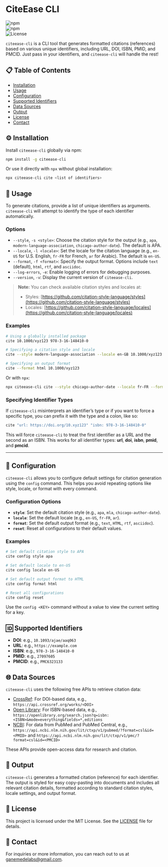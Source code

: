 # CiteEase CLI

![npm](https://img.shields.io/npm/v/citeease-cli)  
![npm](https://img.shields.io/npm/dw/citeease-cli)  
![License](https://img.shields.io/npm/l/citeease-cli)

`citeease-cli` is a CLI tool that generates formatted citations (references) based on various unique identifiers, including URL, DOI, ISBN, PMID, and PMCID. Just pass in your identifiers, and `citeease-cli` will handle the rest!

## 📋 Table of Contents

-   [Installation](#-installation)
-   [Usage](#-usage)
-   [Configuration](#-configuration)
-   [Supported Identifiers](#-supported-identifiers)
-   [Data Sources](#-data-sources)
-   [Output](#-output)
-   [License](#-license)
-   [Contact](#-contact)

## ⚙️ Installation

Install `citeease-cli` globally via npm:

```bash
npm install -g citeease-cli
```

Or use it directly with `npx` without global installation:

```bash
npx citeease-cli cite <list of identifiers>
```

## 🚀 Usage

To generate citations, provide a list of unique identifiers as arguments. `citeease-cli` will attempt to identify the type of each identifier automatically.

### Options

-   `--style`, `-s <style>`: Choose the citation style for the output (e.g., `apa`, `modern-language-association`, `chicago-author-date`). The default is APA.
-   `--locale`, `-l <locale>`: Set the locale for the citation language (e.g., `en-US` for U.S. English, `fr-FR` for French, `ar` for Arabic). The default is `en-US`.
-   `--format`, `-f <format>`: Specify the output format. Options include `text` (default), `html`, `rtf`, and `asciidoc`.
-   `--log-errors`, `-e`: Enable logging of errors for debugging purposes.
-   `--version`, `-v`: Display the current version of `citeease-cli`.

> **Note:** You can check available citation styles and locales at:
>
> -   Styles: [https://github.com/citation-style-language/styles](https://github.com/citation-style-language/styles)
> -   Locales: [https://github.com/citation-style-language/locales](https://github.com/citation-style-language/locales)

### Examples

```bash
# Using a globally installed package
cite 10.1000/xyz123 978-3-16-148410-0

# Specifying a citation style and locale
cite --style modern-language-association --locale en-GB 10.1000/xyz123

# Specifying an output format
cite --format html 10.1000/xyz123
```

Or with `npx`:

```bash
npx citeease-cli cite --style chicago-author-date --locale fr-FR --format rtf https://example.com/article
```

### Specifying Identifier Types

If `citeease-cli` misinterprets an identifier’s type or if you want to force a specific type, you can prefix it with the type and a colon, like so:

```bash
cite "url: https://doi.org/10.xyz123" "isbn: 978-3-16-148410-0"
```

This will force `citeease-cli` to treat the first identifier as a URL and the second as an ISBN. This works for all identifier types: **url**, **doi**, **isbn**, **pmid**, and **pmcid**.

---

## 🔧 Configuration

`citeease-cli` allows you to configure default settings for citation generation using the `config` command. This helps you avoid repeating options like style, locale, or format with every command.

### Configuration Options

-   **`style`**: Set the default citation style (e.g., `apa`, `mla`, `chicago-author-date`).
-   **`locale`**: Set the default locale (e.g., `en-US`, `fr-FR`, `ar`).
-   **`format`**: Set the default output format (e.g., `text`, `HTML`, `rtf`, `asciidoc`).
-   **`reset`**: Reset all configurations to their default values.

### Examples

```bash
# Set default citation style to APA
cite config style apa

# Set default locale to en-US
cite config locale en-US

# Set default output format to HTML
cite config format html

# Reset all configurations
cite config reset
```

Use the `config <KEY>` command without a value to view the current setting for a key.

## 🆔 Supported Identifiers

-   **DOI**: e.g., `10.1093/ajae/aaq063`
-   **URL**: e.g., `https://example.com`
-   **ISBN**: e.g., `978-3-16-148410-0`
-   **PMID**: e.g., `27097605`
-   **PMCID**: e.g., `PMC6323133`

## 🌐 Data Sources

`citeease-cli` uses the following free APIs to retrieve citation data:

-   [CrossRef](https://www.crossref.org/documentation/retrieve-metadata/rest-api/): For DOI-based data, e.g., `https://api.crossref.org/works/<DOI>`
-   [Open Library](https://openlibrary.org/developers/api): For ISBN-based data, e.g., `https://openlibrary.org/search.json?q=isbn:<ISBN>&mode=everything&fields=*,editions`
-   [NCBI](https://api.ncbi.nlm.nih.gov/lit/ctxp/): For data from PubMed and PubMed Central, e.g., `https://api.ncbi.nlm.nih.gov/lit/ctxp/v1/pubmed/?format=csl&id=<PMID>` and `https://api.ncbi.nlm.nih.gov/lit/ctxp/v1/pmc/?format=csl&id=<PMCID>`

These APIs provide open-access data for research and citation.

## 📄 Output

`citeease-cli` generates a formatted citation (reference) for each identifier. The output is styled for easy copy-pasting into documents and includes all relevant citation details, formatted according to standard citation styles, locale settings, and output format.

## 📜 License

This project is licensed under the MIT License. See the [LICENSE](LICENSE) file for details.

## 📧 Contact

For inquiries or more information, you can reach out to us at [ganemedelabs@gmail.com](mailto:ganemedelabs@gmail.com).
